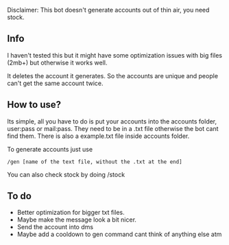 Disclaimer: This bot doesn't generate accounts out of thin air, you need stock.
## Info
I haven't tested this but it might have some optimization issues with big files (2mb+) but otherwise it works well.

It deletes the account it generates. So the accounts are unique and people can't get the same account twice.

## How to use?
Its simple, all you have to do is put your accounts into the accounts folder, user:pass or mail:pass. They need to be in a .txt file otherwise the bot cant find them. There is also a example.txt file inside accounts folder.

To generate accounts just use 

    /gen [name of the text file, without the .txt at the end]

You can also check stock by doing /stock

## To do
* Better optimization for bigger txt files.   
* Maybe make the message look a bit nicer.    
* Send the account into dms
* Maybe add a cooldown to gen command
cant think of anything else atm
